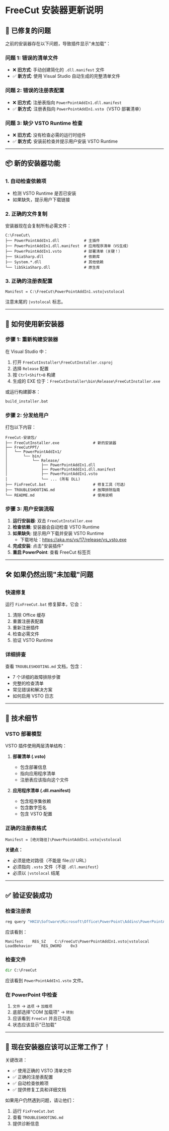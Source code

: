 # FreeCut 安装器更新说明

## 🔧 已修复的问题

之前的安装器存在以下问题，导致插件显示"未加载"：

### 问题 1: 错误的清单文件
- ❌ **旧方式**: 手动创建简化的 `.dll.manifest` 文件
- ✅ **新方式**: 使用 Visual Studio 自动生成的完整清单文件

### 问题 2: 错误的注册表配置
- ❌ **旧方式**: 注册表指向 `PowerPointAddIn1.dll.manifest`
- ✅ **新方式**: 注册表指向 `PowerPointAddIn1.vsto`（VSTO 部署清单）

### 问题 3: 缺少 VSTO Runtime 检查
- ❌ **旧方式**: 没有检查必需的运行时组件
- ✅ **新方式**: 安装前检查并提示用户安装 VSTO Runtime

---

## 📦 新的安装器功能

### 1. 自动检查依赖项
- 检测 VSTO Runtime 是否已安装
- 如果缺失，提示用户下载链接

### 2. 正确的文件复制
安装器现在会复制所有必需文件：
```
C:\FreeCut\
├── PowerPointAddIn1.dll           # 主插件
├── PowerPointAddIn1.dll.manifest  # 应用程序清单（VS生成）
├── PowerPointAddIn1.vsto          # 部署清单（关键！）
├── SkiaSharp.dll                  # 依赖库
├── System.*.dll                   # 其他依赖
└── libSkiaSharp.dll               # 原生库
```

### 3. 正确的注册表配置
```
Manifest = C:\FreeCut\PowerPointAddIn1.vsto|vstolocal
```
注意末尾的 `|vstolocal` 标志。

---

## 🔄 如何使用新安装器

### 步骤 1: 重新构建安装器

在 Visual Studio 中：
1. 打开 `FreeCutInstaller\FreeCutInstaller.csproj`
2. 选择 `Release` 配置
3. 按 `Ctrl+Shift+B` 构建
4. 生成的 EXE 位于：`FreeCutInstaller\bin\Release\FreeCutInstaller.exe`

或运行构建脚本：
```cmd
build_installer.bat
```

### 步骤 2: 分发给用户

打包以下内容：
```
FreeCut-安装包/
├── FreeCutInstaller.exe               # 新的安装器
├── FreeCutPPT/
│   └── PowerPointAddIn1/
│       └── bin/
│           └── Release/
│               ├── PowerPointAddIn1.dll
│               ├── PowerPointAddIn1.dll.manifest
│               ├── PowerPointAddIn1.vsto
│               └── ... (所有 DLL)
├── FixFreeCut.bat                     # 修复工具（可选）
├── TROUBLESHOOTING.md                 # 故障排除指南
└── README.md                          # 使用说明
```

### 步骤 3: 用户安装流程

1. **运行安装器**: 双击 `FreeCutInstaller.exe`
2. **检查依赖**: 安装器会自动检查 VSTO Runtime
3. **如果缺失**: 提示用户下载并安装 VSTO Runtime
   - 下载地址：https://aka.ms/vs/17/release/vs_vsto.exe
4. **完成安装**: 点击"安装插件"
5. **重启 PowerPoint**: 查看 FreeCut 标签页

---

## 🛠️ 如果仍然出现"未加载"问题

### 快速修复

运行 `FixFreeCut.bat` 修复脚本，它会：
1. 清除 Office 缓存
2. 重置注册表配置
3. 重新注册插件
4. 检查必需文件
5. 验证 VSTO Runtime

### 详细排查

查看 `TROUBLESHOOTING.md` 文档，包含：
- 7 个详细的故障排除步骤
- 完整的检查清单
- 常见错误和解决方案
- 如何启用 VSTO 日志

---

## 📝 技术细节

### VSTO 部署模型

VSTO 插件使用两层清单结构：

1. **部署清单 (.vsto)**
   - 包含部署信息
   - 指向应用程序清单
   - 注册表应该指向这个文件

2. **应用程序清单 (.dll.manifest)**
   - 包含程序集依赖
   - 包含数字签名
   - 包含 VSTO 配置

### 正确的注册表格式

```
Manifest = [绝对路径]\PowerPointAddIn1.vsto|vstolocal
```

**关键点：**
- 必须是绝对路径（不能是 file:/// URL）
- 必须指向 `.vsto` 文件（不是 `.dll.manifest`）
- 必须以 `|vstolocal` 结尾

---

## ✅ 验证安装成功

### 检查注册表
```cmd
reg query "HKCU\Software\Microsoft\Office\PowerPoint\Addins\PowerPointAddIn1.ThisAddIn"
```

应该看到：
```
Manifest    REG_SZ    C:\FreeCut\PowerPointAddIn1.vsto|vstolocal
LoadBehavior    REG_DWORD    0x3
```

### 检查文件
```cmd
dir C:\FreeCut
```

应该看到 `PowerPointAddIn1.vsto` 文件。

### 在 PowerPoint 中检查
1. `文件` → `选项` → `加载项`
2. 底部选择"COM 加载项" → `转到`
3. 应该看到 `FreeCut` 并且已勾选
4. 状态应该显示"已加载"

---

## 🎉 现在安装器应该可以正常工作了！

关键改进：
- ✅ 使用正确的 VSTO 清单文件
- ✅ 正确的注册表配置
- ✅ 自动检查依赖项
- ✅ 提供修复工具和详细文档

如果用户仍然遇到问题，请让他们：
1. 运行 `FixFreeCut.bat`
2. 查看 `TROUBLESHOOTING.md`
3. 提供诊断信息
